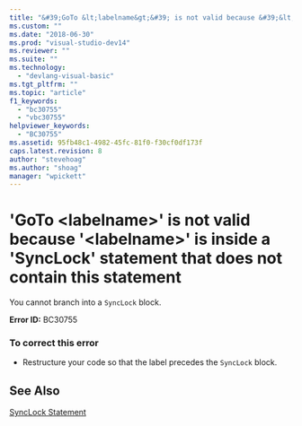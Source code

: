 ```yaml
---
title: "&#39;GoTo &lt;labelname&gt;&#39; is not valid because &#39;&lt;labelname&gt;&#39; is inside a &#39;SyncLock&#39; statement that does not contain this statement | Microsoft Docs"
ms.custom: ""
ms.date: "2018-06-30"
ms.prod: "visual-studio-dev14"
ms.reviewer: ""
ms.suite: ""
ms.technology: 
  - "devlang-visual-basic"
ms.tgt_pltfrm: ""
ms.topic: "article"
f1_keywords: 
  - "bc30755"
  - "vbc30755"
helpviewer_keywords: 
  - "BC30755"
ms.assetid: 95fb48c1-4982-45fc-81f0-f30cf0df173f
caps.latest.revision: 8
author: "stevehoag"
ms.author: "shoag"
manager: "wpickett"
---
```

# &#39;GoTo &lt;labelname&gt;&#39; is not valid because &#39;&lt;labelname&gt;&#39; is inside a &#39;SyncLock&#39; statement that does not contain this statement
You cannot branch into a `SyncLock` block.  
  
 **Error ID:** BC30755  
  
### To correct this error  
  
-   Restructure your code so that the label precedes the `SyncLock` block.  
  
## See Also  
 [SyncLock Statement](../Topic/SyncLock%20Statement.md)